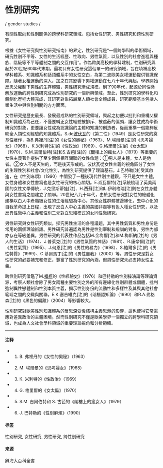 # 性別研究

/ gender studies /

有關性取向和性別關係的跨學科研究領域。包括女性研究、男性研究和跨性別研究。

根據《女性研究與性別研究指南》的界定，性別研究是“一個跨學科的學術領域，研究性別不平等、女性的生活經歷、性取向、男性氣質，以及性別的社會進程與種族、階級等不平等體制之間的交互作用”。作為歐美高校的學科建制，性別研究興起於20世紀60年代末期，最初只有女性研究這個單一的研究領域，旨在填補高校學科體系、知識體系和話語體系中的女性空白，為第二波歐美女權運動提供智識保障。隨著女權運動的深入，加之在其影響下男權運動在七八十年代興起，學界開始反思父權制下男性的生存體驗，男性研究漸成規模。到了90年代，起源於同性戀解放運動的跨性別研究成為性別研究的一個新興領域。至此，性別研究的學科化和體制化歷程大體完成，其研究對象拓展至人類社會全體成員，研究範疇基本包括人類生活中與性別相關的方方面面。

女性研究是歷史最長、發展最成熟的性別研究領域，興起之初便以批判和重構父權制知識體系為己任，不僅要糾正女性經驗被排斥、被遮蔽的偏頗，讓女性成為學術研究的對象，更要讓女性成為認識論的主體和知識的創造者，從而重構一個能夠反映全人類性別經驗的知識體系。S.de[波伏瓦](https://www.cihaix.com/wiki/333290-287cae)的《第二性》（1949）是女性研究的奠基性著作，為B.弗裡丹\[注\]的《女性的奧秘》（1963）、M.埃爾曼\[注\]的《思考婦女》（1968）、K.米利特\[注\]的《性政治》（1969）、G.格里爾\[注\]的《女太監》（1970）、S.M.吉爾伯特\[注\]和S.古芭\[注\]的《閣樓上的瘋女人》（1979）等重要的女性主義著作提供了至少兩個相互關聯的女性命題：①男人是主體，女人是他者。②女人不是天生的，而是後天形成的。波伏瓦從女性主義的視角區分了女性的生理性別和社會/文化性別，為性別研究提供了理論基石。J.巴特勒\[注\]受其啟迪，在《性別麻煩》（1990）中闡發了一種後現代性別主體觀。不只是女性主體，女性身體和女性書寫也是女性研究的核心關切。E.肖瓦爾特\[注\]系統梳理了英美兩國的女性文學傳統，J.克里斯蒂娃\[注\]、H.西蘇\[注\]和L.伊利格瑞\[注\]則在女性身體與女性書寫之間建立了關聯。20世紀八九十年代，由於女性研究對女性的總體化建構以白人中產階級女性的生活經驗為中心，其他女性群體被邊緣化，去中心化的自我革命提上日程，出現了反白人中心主義的美國非裔等有色人種女性研究，以及反異性戀中心主義和性別二元對立思維模式的女同性戀研究。

男性研究與女性研究類似，探究男性生活的各種議題，其中男性氣質和男性身份是常用的兩個理論術語。男性研究普遍認為男性是性別宰制和規訓的對象，男性內部亦存在等級差異。男性研究的代表性作品包括M.金梅爾\[注\]和M.梅斯納\[注\]的《男人的生活》（1974）、J.普萊克\[注\]的《男性氣質的神話》（1981）、R.康奈爾\[注\]的《男性氣質》（1995）、J.何恩\[注\]的《男性的暴力》（1998）、S.鮑爾多\[注\]的《男性特質》（1999）、C.基爾馬丁\[注\]的《男性自我》（2000）等。男性研究是對女性研究的必要補充和修正，豐富了性別研究的內涵，但男性研究未必支持女性主義。

跨性別研究借鑑了M.[福柯](https://www.cihaix.com/wiki/333516-2cdf23)的《性經驗史》（1976）和巴特勒的性別操演論等理論資源，考察人類社會除了男女兩種主要性別之外的所有邊緣化性別群體或個體，批判強制異性戀體制和性別本質主義，揭示性別身份的流動性和多樣性及其與其他社會範疇之間的交織與關聯。E.K.塞吉維克\[注\]的《暗櫃認知論》（1990）和R.A.弗格森\[注\]的《黑色的偏離》（2004）等影響較大。

性別研究對歐美性別知識體系的反思深受後結構主義思潮的影響，這也使得它常需應對差異政治的主體困境。然而性別研究不僅是歐美學界一個獨立的跨學科研究領域，也成為人文社會學科領域的重要理論視角和分析範疇。

---

#### 注释
- 1. B. 弗裡丹的《女性的奧秘》（1963）
- 2. M. 埃爾曼的《思考婦女》（1968）
- 3. K. 米利特的《性政治》（1969）
- 4. G. 格里爾的《女太監》（1970）
- 5. S.M. 吉爾伯特和 S. 古芭的《閣樓上的瘋女人》（1979）
- 6. J. 巴特勒的《性別麻煩》（1990）

#### 标签
性别研究, 女性研究, 男性研究, 跨性别研究

#### 来源
辭海大百科全書